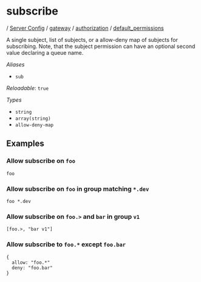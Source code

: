 # subscribe

/ [Server Config](/ref/config/index.md) / [gateway](/ref/config/gateway/index.md) / [authorization](/ref/config/gateway/authorization/index.md) / [default_permissions](/ref/config/gateway/authorization/default_permissions/index.md) 

A single subject, list of subjects, or a allow-deny map of
subjects for subscribing. Note, that the subject permission can
have an optional second value declaring a queue name.

*Aliases*

- `sub`


*Reloadable*: `true`

*Types*

- `string`
- `array(string)`
- `allow-deny-map`


## Examples

### Allow subscribe on `foo`
```
foo
```
### Allow subscribe on `foo` in group matching `*.dev`
```
foo *.dev
```
### Allow subscribe on `foo.>` and `bar` in group `v1`
```
[foo.>, "bar v1"]
```
### Allow subscribe to `foo.*` except `foo.bar`
```
{
  allow: "foo.*"
  deny: "foo.bar"
}
```

